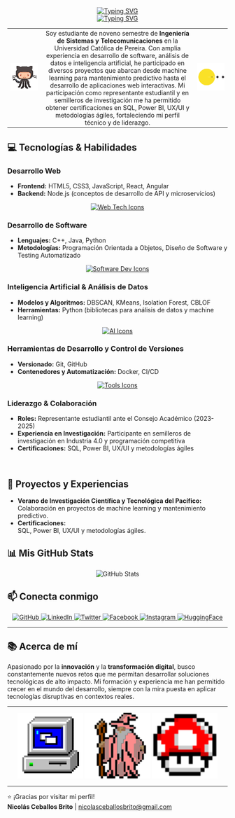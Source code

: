 <div align="center">
  <a href="https://git.io/typing-svg">
    <img src="https://readme-typing-svg.demolab.com?font=Lora&weight=900&size=25&pause=1000&color=19FFF5&center=true&vCenter=true&height=30&lines=Nicol%C3%A1s+Ceballos+Brito" alt="Typing SVG" />
  </a>
  <br>
  <a href="https://git.io/typing-svg">
    <img src="https://readme-typing-svg.demolab.com?font=Crimson+Text&weight=800&size=25&pause=1000&color=19FFF5&center=true&vCenter=true&width=999&height=40&lines=Ingeniero+de+Sistemas+y+Telecomunicaciones;Investigador+en+Industria+4.0;Desarrollador+de+Software;Analista+de+Datos+%26+Machine+Learning;Colaborador+en+Startups;Apasionado+por+la+Tecnolog%C3%ADa+y+la+Innovaci%C3%B3n" alt="Typing SVG" />
  </a>
</div>


<div align="center">
  <table border="0" style="border-collapse: collapse; background-color: transparent;">
    <tr>
      <td width="150" align="center">
        <img src="https://raw.githubusercontent.com/iCharlesZ/FigureBed/master/img/octocat.gif" alt="Octocat" width="150">
      </td>
      <td width="600" align="center">
        Soy estudiante de noveno semestre de <strong>Ingeniería de Sistemas y Telecomunicaciones</strong> en la Universidad Católica de Pereira. Con amplia experiencia en desarrollo de software, análisis de datos e inteligencia artificial, he participado en diversos proyectos que abarcan desde machine learning para mantenimiento predictivo hasta el desarrollo de aplicaciones web interactivas. Mi participación como representante estudiantil y en semilleros de investigación me ha permitido obtener certificaciones en SQL, Power BI, UX/UI y metodologías ágiles, fortaleciendo mi perfil técnico y de liderazgo.
      </td>
      <td width="150" align="center">
        <img src="https://raw.githubusercontent.com/Aniket965/Aniket965/master/pacman.svg?sanitize=true" alt="Pacman" width="150">
      </td>
    </tr>
  </table>
</div>





<!-- Sección de Tecnologías & Habilidades -->
## 💻 Tecnologías & Habilidades

### Desarrollo Web
- **Frontend:** HTML5, CSS3, JavaScript, React, Angular  
- **Backend:** Node.js (conceptos de desarrollo de API y microservicios)  
<p align="center">
  <a href="https://skillicons.dev">
    <img src="https://skillicons.dev/icons?i=html,css,js,react,angular,nodejs" alt="Web Tech Icons" />
  </a>
</p>

### Desarrollo de Software
- **Lenguajes:** C++, Java, Python  
- **Metodologías:** Programación Orientada a Objetos, Diseño de Software y Testing Automatizado  
<p align="center">
  <a href="https://skillicons.dev">
    <img src="https://skillicons.dev/icons?i=cpp,java,py" alt="Software Dev Icons" />
  </a>
</p>

### Inteligencia Artificial & Análisis de Datos
- **Modelos y Algoritmos:** DBSCAN, KMeans, Isolation Forest, CBLOF  
- **Herramientas:** Python (bibliotecas para análisis de datos y machine learning)  
<p align="center">
  <a href="https://skillicons.dev">
    <img src="https://skillicons.dev/icons?i=ai" alt="AI Icons" />
  </a>
</p>

### Herramientas de Desarrollo y Control de Versiones
- **Versionado:** Git, GitHub  
- **Contenedores y Automatización:** Docker, CI/CD  
<p align="center">
  <a href="https://skillicons.dev">
    <img src="https://skillicons.dev/icons?i=git,github,docker" alt="Tools Icons" />
  </a>
</p>

### Liderazgo & Colaboración
- **Roles:** Representante estudiantil ante el Consejo Académico (2023-2025)  
- **Experiencia en Investigación:** Participante en semilleros de investigación en Industria 4.0 y programación competitiva  
- **Certificaciones:** SQL, Power BI, UX/UI y metodologías ágiles

<br>


<!-- Sección de Proyectos y Experiencias -->
## 🚀 Proyectos y Experiencias

- **Verano de Investigación Científica y Tecnológica del Pacífico:**  
  Colaboración en proyectos de machine learning y mantenimiento predictivo.
- **Certificaciones:**  
  SQL, Power BI, UX/UI y metodologías ágiles.


## 📊 Mis GitHub Stats

<p align="center">
  <img src="https://github-readme-stats.vercel.app/api?username=Nico2603&hide=contribs,prs&count_private=true&show_icons=true" alt="GitHub Stats">
</p>


## 📫 Conecta conmigo

<p align="center">
  <a href="https://github.com/Nico2603">
    <img src="https://img.shields.io/badge/GitHub-Nico2603-181717?style=for-the-badge&logo=github" alt="GitHub">
  </a>
  <a href="https://www.linkedin.com/in/nicolas-ceballos-brito/">
    <img src="https://img.shields.io/badge/LinkedIn-NicolasCeballosBrito-0A66C2?style=for-the-badge&logo=linkedin" alt="LinkedIn">
  </a>
  <a href="https://x.com/NicolasCBrito">
    <img src="https://img.shields.io/badge/Twitter-NicolasCBrito-1DA1F2?style=for-the-badge&logo=twitter" alt="Twitter">
  </a>
  <a href="https://www.facebook.com/NicolasCeballosBrito/">
    <img src="https://img.shields.io/badge/Facebook-NicolasCeballosBrito-1877F2?style=for-the-badge&logo=facebook" alt="Facebook">
  </a>
  <a href="https://www.instagram.com/nico_ceballos26/">
    <img src="https://img.shields.io/badge/Instagram-nico_ceballos26-E4405F?style=for-the-badge&logo=instagram" alt="Instagram">
  </a>
  <a href="https://huggingface.co/Flackoooo">
    <img src="https://img.shields.io/badge/HuggingFace-Flackoooo-20BEFF?style=for-the-badge&logo=huggingface" alt="HuggingFace">
  </a>
</p>

---

## 📚 Acerca de mí

Apasionado por la **innovación** y la **transformación digital**, busco constantemente nuevos retos que me permitan desarrollar soluciones tecnológicas de alto impacto. Mi formación y experiencia me han permitido crecer en el mundo del desarrollo, siempre con la mira puesta en aplicar tecnologías disruptivas en contextos reales.

---


<p align="center">
  <img src="https://raw.githubusercontent.com/deut-erium/deut-erium/refs/heads/master/assets/computer.gif" alt="Computer GIF" width="150">
  <img src="https://raw.githubusercontent.com/deut-erium/deut-erium/refs/heads/master/assets/gandalf_parrot.gif" alt="Gandalf Parrot GIF" width="150">
  <img src="https://raw.githubusercontent.com/deut-erium/deut-erium/refs/heads/master/assets/powerup.gif" alt="Power Up GIF" width="150">
</p>

---

⭐️ ¡Gracias por visitar mi perfil!  
**Nicolás Ceballos Brito** | [nicolasceballosbrito@gmail.com](mailto:nicolasceballosbrito@gmail.com)
